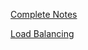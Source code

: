 [Complete Notes](https://drive.google.com/drive/u/1/folders/1GgF7PigbZvTDWiSv1xHI9vpBLssbUJe6)

[Load Balancing](https://www.cloudflare.com/learning/performance/types-of-load-balancing-algorithms/)

